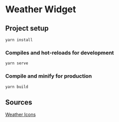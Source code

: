 # Weather Widget

## Project setup
```
yarn install
```

### Compiles and hot-reloads for development
```
yarn serve
```

### Compile and minify for production
```
yarn build
```

## Sources

[Weather Icons](https://www.iconfinder.com/iconsets/weather-flat-14)

